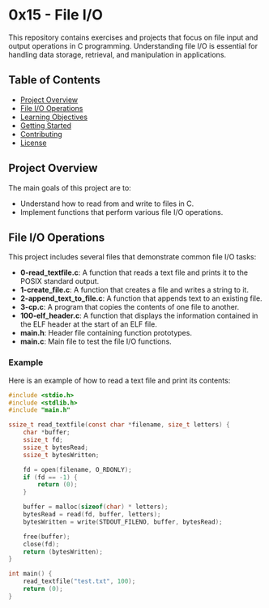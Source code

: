 # 0x15 - File I/O

This repository contains exercises and projects that focus on file input and output operations in C programming. Understanding file I/O is essential for handling data storage, retrieval, and manipulation in applications.

## Table of Contents

- [Project Overview](#project-overview)
- [File I/O Operations](#file-io-operations)
- [Learning Objectives](#learning-objectives)
- [Getting Started](#getting-started)
- [Contributing](#contributing)
- [License](#license)

## Project Overview

The main goals of this project are to:

- Understand how to read from and write to files in C.
- Implement functions that perform various file I/O operations.

## File I/O Operations

This project includes several files that demonstrate common file I/O tasks:

- **0-read_textfile.c**: A function that reads a text file and prints it to the POSIX standard output.
- **1-create_file.c**: A function that creates a file and writes a string to it.
- **2-append_text_to_file.c**: A function that appends text to an existing file.
- **3-cp.c**: A program that copies the contents of one file to another.
- **100-elf_header.c**: A function that displays the information contained in the ELF header at the start of an ELF file.
- **main.h**: Header file containing function prototypes.
- **main.c**: Main file to test the file I/O functions.

### Example

Here is an example of how to read a text file and print its contents:

```c
#include <stdio.h>
#include <stdlib.h>
#include "main.h"

ssize_t read_textfile(const char *filename, size_t letters) {
    char *buffer;
    ssize_t fd;
    ssize_t bytesRead;
    ssize_t bytesWritten;

    fd = open(filename, O_RDONLY);
    if (fd == -1) {
        return (0);
    }

    buffer = malloc(sizeof(char) * letters);
    bytesRead = read(fd, buffer, letters);
    bytesWritten = write(STDOUT_FILENO, buffer, bytesRead);

    free(buffer);
    close(fd);
    return (bytesWritten);
}

int main() {
    read_textfile("test.txt", 100);
    return (0);
}

